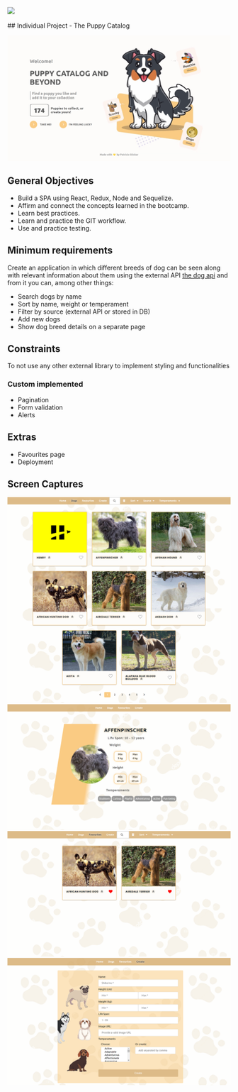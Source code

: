 <p align='left'>
    <img src='https://static.wixstatic.com/media/85087f_0d84cbeaeb824fca8f7ff18d7c9eaafd~mv2.png/v1/fill/w_160,h_30,al_c,q_85,usm_0.66_1.00_0.01/Logo_completo_Color_1PNG.webp' </img>
</p>
## Individual Project - The Puppy Catalog

![Project screencapture](./screenCaptures/landing.png)

## General Objectives

- Build a SPA using React, Redux, Node and Sequelize.
- Affirm and connect the concepts learned in the bootcamp.
- Learn best practices.
- Learn and practice the GIT workflow.
- Use and practice testing.

## Minimum requirements

Create an application in which different breeds of dog can be seen along with relevant information about them using the external API [the dog api](https://www.thedogapi.com/) and from it you can, among other things:

- Search dogs by name
- Sort by name, weight or temperament
- Filter by source (external API or stored in DB)
- Add new dogs
- Show dog breed details on a separate page

## Constraints

To not use any other external library to implement styling and functionalities

### Custom implemented

- Pagination
- Form validation
- Alerts

## Extras

- Favourites page
- Deployment

## Screen Captures

![Main page](./screenCaptures/main.png)
![Detail page](./screenCaptures/detail.png)
![Favourites page](./screenCaptures/favourites.png)
![Form page](./screenCaptures/create.png)
